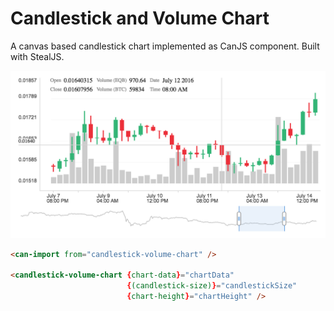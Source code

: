 Candlestick and Volume Chart
=======

A canvas based candlestick chart implemented as CanJS component. Built with StealJS.

![Demo](./demo.png)

```html
<can-import from="candlestick-volume-chart" />

<candlestick-volume-chart {chart-data}="chartData"
                          {(candlestick-size)}="candlestickSize"
                          {chart-height}="chartHeight" />
```